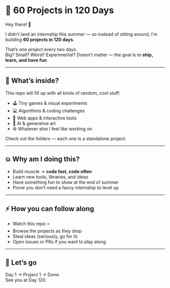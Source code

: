 # 🚀 60 Projects in 120 Days

Hey there! 👋

I didn’t land an internship this summer — so instead of sitting around, I’m building **60 projects in 120 days**.

That’s one project every two days.  
Big? Small? Weird? Experimental? Doesn’t matter — the goal is to **ship, learn, and have fun**.

---

## 🌟 What’s inside?

This repo will fill up with all kinds of random, cool stuff:
- 🕹️ Tiny games & visual experiments
- 💻 Algorithms & coding challenges
- 📱 Web apps & interactive tools
- 🤖 AI & generative art
- ⚙️ Whatever else I feel like working on

Check out the folders — each one is a standalone project.

---

## 💥 Why am I doing this?

- Build muscle → **code fast, code often**
- Learn new tools, libraries, and ideas
- Have something fun to show at the end of summer
- Prove you don’t need a fancy internship to level up

---

## ⚡ How you can follow along

- Watch this repo ⭐
- Browse the projects as they drop
- Steal ideas (seriously, go for it)
- Open issues or PRs if you want to play along

---

## 🚀 Let’s go

Day 1 → Project 1 → Done.  
See you at Day 120.
